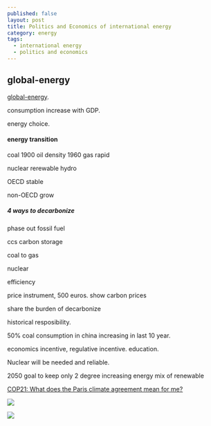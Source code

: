 ```yaml
---
published: false
layout: post
title: Politics and Economics of international energy
category: energy
tags:
  - international energy
  - politics and economics
---
```

## global-energy

[global-energy](https://www.coursera.org/learn/global-energy/lecture/2MqvD/interview-with-professor-manfred-hafner-part-1).

consumption increase with GDP. 

energy choice. 


#### energy transition
coal
1900
oil density
1960
gas rapid

nuclear
rerewable
hydro




OECD stable

non-OECD grow





##### 4 ways to decarbonize

phase out fossil fuel

ccs carbon  storage

coal to gas

nuclear

efficiency

price instrument, 500 euros. show carbon prices

share the burden of decarbonize

historical resposibility. 

50% coal consumption in china increasing in last 10 year. 

economics incentive, regulative incentive. education. 

Nuclear will be needed and reliable. 

2050 goal to keep only 2 degree increasing 
energy mix of renewable 


[COP21: What does the Paris climate agreement mean for me?](http://www.bbc.com/news/science-environment-35092127)

![](http://ichef-1.bbci.co.uk/news/624/cpsprodpb/C2FD/production/_87071994_climate_change_fallbacks-04.png)



![](http://ichef-1.bbci.co.uk/news/624/cpsprodpb/1111D/production/_87071996_climate_change_fallbacks-06.png)
